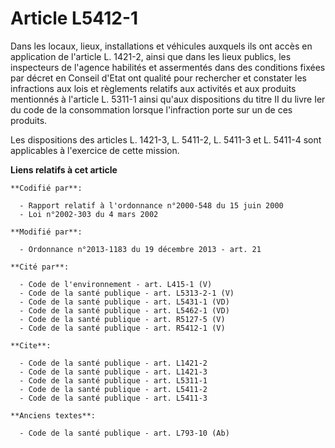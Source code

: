 # Article L5412-1

Dans les locaux, lieux, installations et véhicules auxquels ils ont accès en application de l'article L. 1421-2, ainsi que
dans les lieux publics, les inspecteurs de l'agence habilités et assermentés dans des conditions fixées par décret en Conseil
d'Etat ont qualité pour rechercher et constater les infractions aux lois et règlements relatifs aux activités et aux produits
mentionnés à l'article L. 5311-1 ainsi qu'aux dispositions du titre II du livre Ier du code de la consommation lorsque
l'infraction porte sur un de ces produits.

Les dispositions des articles L. 1421-3, L. 5411-2, L. 5411-3 et L. 5411-4 sont applicables à l'exercice de cette mission.

**Liens relatifs à cet article**

	**Codifié par**:

	  - Rapport relatif à l'ordonnance n°2000-548 du 15 juin 2000
	  - Loi n°2002-303 du 4 mars 2002

	**Modifié par**:

	  - Ordonnance n°2013-1183 du 19 décembre 2013 - art. 21

	**Cité par**:

	  - Code de l'environnement - art. L415-1 (V)
	  - Code de la santé publique - art. L5313-2-1 (V)
	  - Code de la santé publique - art. L5431-1 (VD)
	  - Code de la santé publique - art. L5462-1 (VD)
	  - Code de la santé publique - art. R5127-5 (V)
	  - Code de la santé publique - art. R5412-1 (V)

	**Cite**:

	  - Code de la santé publique - art. L1421-2
	  - Code de la santé publique - art. L1421-3
	  - Code de la santé publique - art. L5311-1
	  - Code de la santé publique - art. L5411-2
	  - Code de la santé publique - art. L5411-3

	**Anciens textes**:

	  - Code de la santé publique - art. L793-10 (Ab)
